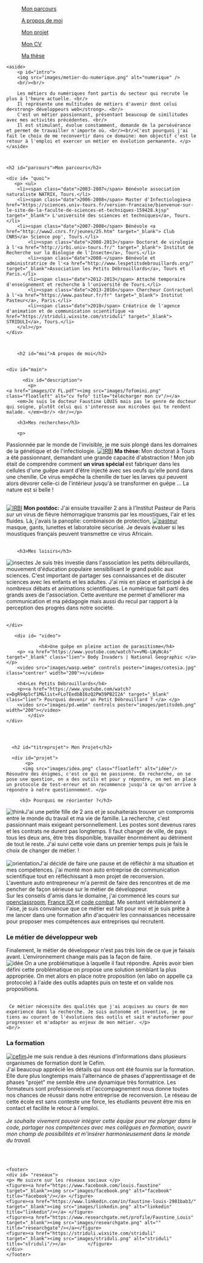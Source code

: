 
<html>
			<meta charset="utf-8"/>
			<link rel="stylesheet" href="style.css" />
	

<body>
<nav>
		<figure><a href="#parcours">Mon parcours</a></figure>
		<figure><a href="#moi">A propos de moi</a></figure>	
		<figure><a href="#titreprojet">Mon projet</a></figure>	
            	<figure><a href="images/CV FL.pdf" target="_blank">Mon CV</a></figure>
		<figure><a href="https://www.theses.fr/2013TOUR4037" target="_blank">Ma thèse</a></figure>
	 </nav>
	
<div id="container">
		
	
	<aside>
		<p id="intro">
		<img src="images/metier-du-numerique.png" alt="numerique" />
		<br/><br/>
		
		Les métiers du numériques font partis du secteur qui recrute le plus à l'heure actuelle. <br/>
		Il représente une multitudes de métiers d'avenir dont celui de<strong> développeurs web</strong>. <br/>
		C'est un métier passionnant, présentant beaucoup de similitudes avec mes activités précédentes. <br/>
		Il est stimulant, évolue constamment, demande de la persévérance et permet de travailler n'importe où. <br/><br/>C'est pourquoi j'ai fait le choix de me reconvertir dans ce domaine: mon objectif c'est le retour à l'emploi et exercer un métier en évolution permanente. </p>
	</aside>
	
	
	
	<h2 id="parcours">Mon parcours</h2>
	
	<div id= "quoi">
	   <p> <ul>
		<li><span class="date">2003-2007</span> Bénévole association naturaliste NATRIX, Tours.</li>
		<li><span class="date">2006-2008</span> Master d'Infectiologie<a href="https://sciences.univ-tours.fr/version-francaise/bienvenue-sur-le-site-de-la-faculte-de-sciences-et-techniques-159428.kjsp" target="_blank"> L'université des sciences et techniques</a>, Tours.</li>
		<li><span class="date">2007-2008</span> Bénévole <a href="http://www2.cnrs.fr/jeunes/25.htm" target="_blank"> Club CNRS</a> Science pop', Tours.</li>
			<li><span class="date">2008-2013</span> Doctorat de virologie à l'<a href="http://irbi.univ-tours.fr/" target="_blank"> Institut de Recherche sur la Biologie de l'Insecte</a>, Tours.</li>
			<li><span class="date">2008-</span> Bénévole et administratrice de l'<a href="http://www.lespetitsdebrouillards.org/" target="_blank">Association les Petits Débrouillards</a>, Tours et Paris.</li>
			<li><span class="date">2012-2013</span> Attaché temporaire d'enseignement et recherche à l'université de Tours.</li>
			<li><span class="date">2013-2016</span> Chercheur Contractuel à l'<a href="https://www.pasteur.fr/fr" target="_blank"> Institut Pasteur</a>, Paris.</li>
			<li><span class="date">2018</span> Créatrice de l'agence d'animation et de communication scientifique <a href="https://striduli.wixsite.com/striduli" target="_blank"> STRIDULI</a>, Tours.</li>
		</ul></p>
	</div>
	
	
	
	    <h2 id="moi">A propos de moi</h2>
	    
	    
	<div id="main">
	   
          <div id="description">
		    <p>
	<a href="images/CV FL.pdf"><img src="images/fofomini.png" class="floatleft" alt="cv fofo" title="télécharger mon cv"/></a>
		<em>Je suis le docteur Faustine LOUIS mais pas le genre de docteur qui soigne, plutôt celui qui s'interesse aux microbes qui te rendent malade. </em><br/> <br/></p>
		
		<h3>Mes recherches</h3>
		
		<p>
		
Passionnée par le monde de l'invisible, je me suis plongé dans les domaines de la génétique et de l'infectiologie. 
<a href="http://irbi.univ-tours.fr/"><img src="images/IRBI.png" class="floatleft" alt="IRBI"/></a> <strong>Ma thèse: </strong>Mon doctorat à Tours a été passionnant, demandant une grande capacité d'abstraction !  Mon job était de comprendre comment <strong>un virus spécial </strong>est fabriquer dans les cellules d'une guêpe avant d'être injecté avec ses oeufs qu'elle pond dans une chenille. Ce virus empêche la chenille de tuer les larves qui peuvent alors dévorer celle-ci de l'intérieur jusqu'à se transformer en guêpe ... La nature est si belle ! <br/><br/> 

<a href="http://irbi.univ-tours.fr/"><img src="images/IRBI.png" class="floatleft" alt="IRBI"/></a> <strong>Mon postdoc: </strong>J'ai ensuite travailler 2 ans à l'Institut Pasteur de Paris sur un virus de fièvre hémorragique transmis par les moustiques, l'air et les fluides. Là, j'avais la panoplie: combinaison de protection, <a href="https://www.pasteur.fr/"><img src="images/IP.png" class="floatright" alt="pasteur" /></a> masque, gants, lunettes et laboratoire sécurisé. Je devais évaluer si les moustiques français peuvent transmettre ce virus Africain. <br/><br/></p>

		<h3>Mes loisirs</h3>
<p> <img src="images/insect.jpg" class="floatleft" alt="insectes"/>
Je suis très investie dans l'association les petits débrouillards, mouvement d'éducation populaire sensibilisant le grand public aux sciences. C'est important de partager ses connaissances et de discuter sciences avec les enfants et les adultes. J'ai mis en place et participé à de nombreux débats et animations scientifiques. Le numérique fait parti  des grands axes de l'association. Cette aventure me permet d'améliorer ma communication et ma pédagogie mais aussi du recul par rapport à la perception des progrès dans notre société. <br/><br/></p>
	

	</div>
	
	   <div id= "video">
	   
                <h4>Une guêpe en pleine action de parasitisme</h4>
		<p> <a href="https://www.youtube.com/watch?v=vMG-LWyNcAs" target="_blank" class="lien"> Body Invaders | National Geographic </a> </p>
		<video src="images/wasp.webm" controls poster="images/cotesia.jpg" class="centrer" width="200"></video>
		
		<h4>Les Petits Débrouillards</h4>
		<p><a href="https://www.youtube.com/watch?v=DgR94p5cf1M&list=FLoTEedbBI6zQ2PW39PB2I2A" target="_blank" class="lien"> Pourquoi devenir un Petit Débrouillard ? </a> </p>
		<video src="images/pd.webm" controls poster="images/petitsdeb.png" width="200"></video>
            </div>
	</div>	




	  <h2 id="titreprojet"> Mon Projet</h2>
	  
	  <div id="projet">
		   <p>
		  <img src="images/idea.png" class="floatleft" alt="idée"/> Résoudre des énigmes, c'est ce qui me passionne. En recherche, on se pose une question, on a des outils et pour y répondre, on met en place un protocole de test-erreur et on recommence jusqu'à ce qu'on arrive à répondre à notre questionnement. </p>
		 
		 <h3> Pourquoi me réorienter ?</h3> 
		  
<p><img src="images/think.jpg" class="floatright" alt="think"/>J'ai une petite fille de 2 ans et je souhaiterais trouver un compromis entre le monde du travail et ma vie de famille.    La recherche, c'est passionnant mais exigeant personnellement. Les postes sont devenus rares et les contrats ne durent pas longtemps. Il faut changer de ville, de pays tous les deux ans, être très disponible, travailler énormément au détriment de tout le reste. J'ai suivi cette voie dans un premier temps puis je fais le choix de changer de métier.  ! <br/><br/> 
<img src="images/poisson.jpg" class="floatleft" alt="orientation"/>J'ai décidé de faire une pause et de réfléchir à ma situation et mes compétences. j'ai monté mon auto entreprise de communication scientifique tout en réfléchissant à mon projet de reconversion. <br/> L'aventure auto entrepreneur m'a permit de faire des rencontres et de me pencher de façon sérieuse sur le métier de développeur. </br> Sur les conseils d'amis dans le domaine, j'ai commencé les cours sur <a href="https://openclassrooms.com/" target="_blank">openclassroom</a>, <a href="http://www.france-ioi.org/" target="_blank">France IOI </a>et <a href="https://codecombat.com/" target="_blank">code combat</a>. Me sentant véritablement à l'aise, je suis convaincue que ce métier est fait pour moi et je suis prête à me lancer dans une formation afin d'acquérir les connaissances nécessaire pour proposer mes compétences aux entreprises qui recrutent. </p>

<h3>Le métier de développeur web</h3>

<p> Finalement, le métier de développeur n'est pas très loin de ce que je faisais avant. L'environnement change mais pas la façon de faire.  <br/> <img src="images/devweb.jpg" class="floatleft" alt="idée"/> 
	 On a une problématique à laquelle il faut répondre. Après avoir bien défini cette problématique on propose une solution semblant la plus appropriée. On met alors en place notre proposition (en labo on appelle ça protocole) à l'aide des outils adaptés puis on teste et on valide nos propositions. </br></br>
	 
	 Ce métier nécessite des qualités que j'ai acquises au cours de mon expérience dans la recherche. Je suis autonome et inventive, je me tiens au courant de l'évolutions des outils et sait m'autoformer pour progresser et m'adapter au enjeux de mon métier. </p>
	<br/>

<h3> La formation</h3>

<p><a href="https://www.cefim.eu/"><img src="images/cefim.png" class="floatright" alt="cefim" target="_blank"/></a>Je me suis rendue à des réunions d'informations dans plusieurs organismes de formation dont le Cefim. <br/>
	J'ai beaucoup apprécié les détails qui nous ont été fournis sur la formation. Elle dure plus longtemps mais l'alternance de phases d'apprentissage et de phases "projet" me semble être une dynamique très formatrice. Les formateurs sont professionnels et l'accompagnement nous donne toutes nos chances de réussir dans notre entreprise de reconversion. Le réseau de cette école est sans conteste une force, les étudiants peuvent être mis en contact et facilite le retour à l'emploi. <br/><br/>
	<em>Je souhaite vivement pouvoir intégrer cette équipe pour me plonger dans le code, partager nos compétences avec mes collègues en formation, ouvrir mon champ de possibilités et m'insérer harmonieusement dans le monde du travail.</em>   
</p>
	</div>
<br/><br/>
</div>	

	<footer>
	<div id= "reseaux">
	<p> Me suivre sur les réseaux sociaux </p>
	<figure><a href="https://www.facebook.com/louis.faustine" target="_blank"><img src="images/facebook.png" alt="facebook" title="facebook"/></a> </figure>
	<figure><a href="https://www.linkedin.com/in/faustine-louis-2981bab3/" target="_blank"><img src="images/linkedin.png" alt="linkedin" title="linkedin"/></a> </figure>
	<figure><a href="https://www.researchgate.net/profile/Faustine_Louis" target="_blank"><img src="images/researchgate.png" alt="" title="researchgate"/></a></figure> 
	<figure><a href="https://striduli.wixsite.com/striduli" target="_blank"><img src="images/striduli.png" alt="striduli" title="striduli"/></a> 		</figure>				
	</div>	
	</footer>
	

